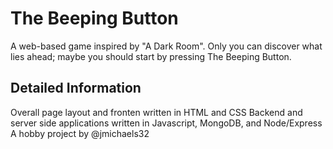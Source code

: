 # The Beeping Button
A web-based game inspired by "A Dark Room". Only you can discover what lies ahead; maybe you should start by pressing The Beeping Button. 

## Detailed Information
Overall page layout and fronten written in HTML and CSS
Backend and server side applications written in Javascript, MongoDB, and Node/Express
A hobby project by @jmichaels32
